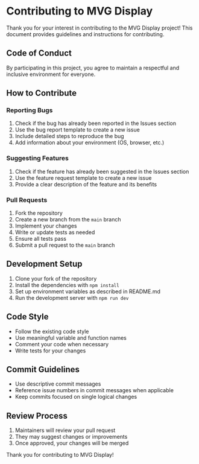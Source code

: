 # Contributing to MVG Display

Thank you for your interest in contributing to the MVG Display project! This document provides guidelines and instructions for contributing.

## Code of Conduct

By participating in this project, you agree to maintain a respectful and inclusive environment for everyone.

## How to Contribute

### Reporting Bugs

1. Check if the bug has already been reported in the Issues section
2. Use the bug report template to create a new issue
3. Include detailed steps to reproduce the bug
4. Add information about your environment (OS, browser, etc.)

### Suggesting Features

1. Check if the feature has already been suggested in the Issues section
2. Use the feature request template to create a new issue
3. Provide a clear description of the feature and its benefits

### Pull Requests

1. Fork the repository
2. Create a new branch from the `main` branch
3. Implement your changes
4. Write or update tests as needed
5. Ensure all tests pass
6. Submit a pull request to the `main` branch

## Development Setup

1. Clone your fork of the repository
2. Install the dependencies with `npm install`
3. Set up environment variables as described in README.md
4. Run the development server with `npm run dev`

## Code Style

- Follow the existing code style
- Use meaningful variable and function names
- Comment your code when necessary
- Write tests for your changes

## Commit Guidelines

- Use descriptive commit messages
- Reference issue numbers in commit messages when applicable
- Keep commits focused on single logical changes

## Review Process

1. Maintainers will review your pull request
2. They may suggest changes or improvements
3. Once approved, your changes will be merged

Thank you for contributing to MVG Display!
